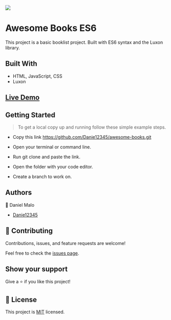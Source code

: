 ![](https://img.shields.io/badge/Microverse-blueviolet)

# Awesome Books ES6

This project is a basic booklist project. Built with ES6 syntax and the Luxon library.

## Built With

- HTML, JavaScript, CSS
- Luxon

## [Live Demo](https://danie12345.github.io/awesome-books-es6/)

## Getting Started

> To get a local copy up and running follow these simple example steps.

- Copy this link https://github.com/Danie12345/awesome-books.git

- Open your terminal or command line.

- Run git clone and paste the link.

- Open the folder with your code editor.

- Create a branch to work on.

## Authors

👤 Daniel Malo

- [Danie12345](https://github.com/Danie12345)


## 🤝 Contributing

Contributions, issues, and feature requests are welcome!

Feel free to check the [issues page](../../issues/).

## Show your support

Give a ⭐️ if you like this project!

## 📝 License

This project is [MIT](./MIT.md) licensed.
